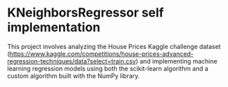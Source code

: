 # KNeighborsRegressor self implementation

This project involves analyzing the House Prices Kaggle challenge dataset (https://www.kaggle.com/competitions/house-prices-advanced-regression-techniques/data?select=train.csv) and implementing machine learning regression models using both the scikit-learn algorithm and a custom algorithm built with the NumPy library.
